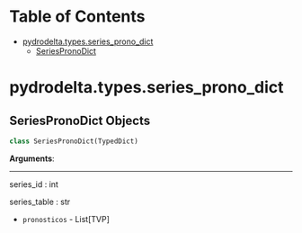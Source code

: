 # Table of Contents

* [pydrodelta.types.series\_prono\_dict](#pydrodelta.types.series_prono_dict)
  * [SeriesPronoDict](#pydrodelta.types.series_prono_dict.SeriesPronoDict)

<a id="pydrodelta.types.series_prono_dict"></a>

# pydrodelta.types.series\_prono\_dict

<a id="pydrodelta.types.series_prono_dict.SeriesPronoDict"></a>

## SeriesPronoDict Objects

```python
class SeriesPronoDict(TypedDict)
```

**Arguments**:

  -----------
  series_id : int
  
  series_table : str
  
- `pronosticos` - List[TVP]


